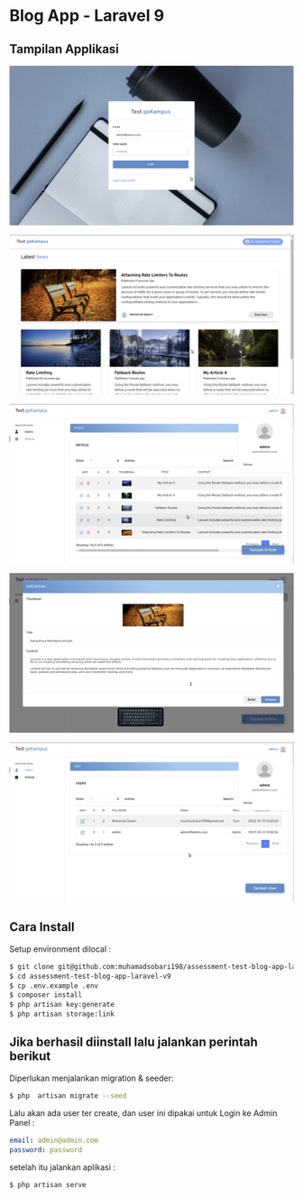 # Blog App - Laravel 9

## Tampilan Applikasi

![preview img](/ss1.png)

![preview img](/ss2.png)

![preview img](/ss3.png)

![preview img](/ss4.png)

![preview img](/ss5.png)

## Cara Install

Setup environment dilocal :
```bash
$ git clone git@github.com:muhamadsobari198/assessment-test-blog-app-laravel-v9.git
$ cd assessment-test-blog-app-laravel-v9
$ cp .env.example .env
$ composer install
$ php artisan key:generate
$ php artisan storage:link
```

## Jika berhasil diinstall lalu jalankan perintah berikut
Diperlukan menjalankan migration & seeder:
```bash
$ php  artisan migrate --seed
```

Lalu akan ada user ter create, dan user ini dipakai untuk Login ke Admin Panel :
```yaml
email: admin@admin.com
password: password
```

setelah itu jalankan aplikasi :
```bash
$ php artisan serve
```